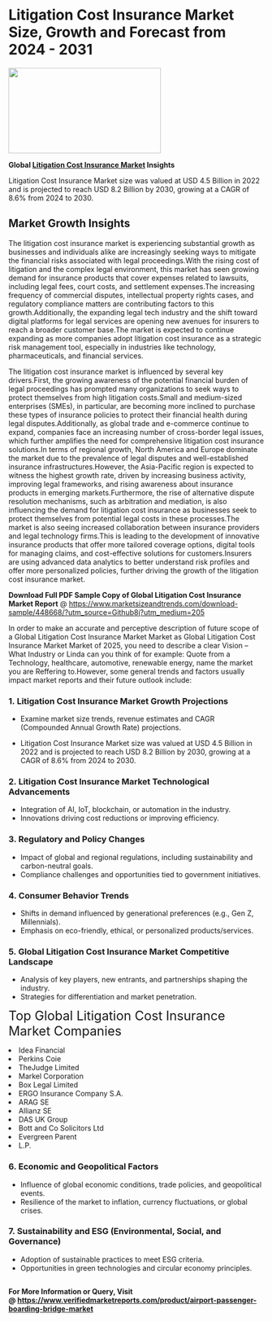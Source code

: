 <H1>Litigation Cost Insurance Market Size, Growth and Forecast from 2024 - 2031</H1><img class="aligncenter size-medium wp-image-584254" src="https://thirdeyenews.in/wp-content/uploads/2024/09/Global-Market-Research-300x168.jpeg" alt="" width="300" height="168" /><p><strong>Global&nbsp;<a href="https://www.marketsizeandtrends.com/download-sample/448668/?utm_source=Github8j?utm_medium=205">Litigation Cost Insurance Market</a> Insights</strong></p><p>Litigation Cost Insurance Market size was valued at USD 4.5 Billion in 2022 and is projected to reach USD 8.2 Billion by 2030, growing at a CAGR of 8.6% from 2024 to 2030.</p><p><h2>Market Growth Insights</h2> <p>The litigation cost insurance market is experiencing substantial growth as businesses and individuals alike are increasingly seeking ways to mitigate the financial risks associated with legal proceedings.With the rising cost of litigation and the complex legal environment, this market has seen growing demand for insurance products that cover expenses related to lawsuits, including legal fees, court costs, and settlement expenses.The increasing frequency of commercial disputes, intellectual property rights cases, and regulatory compliance matters are contributing factors to this growth.Additionally, the expanding legal tech industry and the shift toward digital platforms for legal services are opening new avenues for insurers to reach a broader customer base.The market is expected to continue expanding as more companies adopt litigation cost insurance as a strategic risk management tool, especially in industries like technology, pharmaceuticals, and financial services.</p> <p>The litigation cost insurance market is influenced by several key drivers.First, the growing awareness of the potential financial burden of legal proceedings has prompted many organizations to seek ways to protect themselves from high litigation costs.Small and medium-sized enterprises (SMEs), in particular, are becoming more inclined to purchase these types of insurance policies to protect their financial health during legal disputes.Additionally, as global trade and e-commerce continue to expand, companies face an increasing number of cross-border legal issues, which further amplifies the need for comprehensive litigation cost insurance solutions.In terms of regional growth, North America and Europe dominate the market due to the prevalence of legal disputes and well-established insurance infrastructures.However, the Asia-Pacific region is expected to witness the highest growth rate, driven by increasing business activity, improving legal frameworks, and rising awareness about insurance products in emerging markets.Furthermore, the rise of alternative dispute resolution mechanisms, such as arbitration and mediation, is also influencing the demand for litigation cost insurance as businesses seek to protect themselves from potential legal costs in these processes.The market is also seeing increased collaboration between insurance providers and legal technology firms.This is leading to the development of innovative insurance products that offer more tailored coverage options, digital tools for managing claims, and cost-effective solutions for customers.Insurers are using advanced data analytics to better understand risk profiles and offer more personalized policies, further driving the growth of the litigation cost insurance market.</p> <p><span class=""><strong>Download Full PDF Sample Copy of Global Litigation Cost Insurance Market Report</strong> @ <a href="https://www.marketsizeandtrends.com/download-sample/448668/?utm_source=Github8j?utm_medium=205" target="_blank">https://www.marketsizeandtrends.com/download-sample/448668/?utm_source=Github8j?utm_medium=205</a></span></p><p>In order to make an accurate and perceptive description of future scope of a Global&nbsp;Litigation Cost Insurance Market Market as Global&nbsp;Litigation Cost Insurance Market Market of 2025, you need to describe a clear Vision &ndash; What Industry or Linda can you think of for example: Quote from a Technology, healthcare, automotive, renewable energy, name the market you are Reffering to.However, some general trends and factors usually impact market reports and their future outlook include:</p><h3>1.&nbsp;<strong>Litigation Cost Insurance Market Growth Projections</strong></h3><ul><li>Examine market size trends, revenue estimates and CAGR (Compounded Annual Growth Rate) projections.</li><li><p>Litigation Cost Insurance Market size was valued at USD 4.5 Billion in 2022 and is projected to reach USD 8.2 Billion by 2030, growing at a CAGR of 8.6% from 2024 to 2030.</p></li></ul><h3>2.&nbsp;<strong>Litigation Cost Insurance Market Technological Advancements</strong></h3><ul><li>Integration of AI, IoT, blockchain, or automation in the industry.</li><li>Innovations driving cost reductions or improving efficiency.</li></ul><h3>3.&nbsp;<strong>Regulatory and Policy Changes</strong></h3><ul><li>Impact of global and regional regulations, including sustainability and carbon-neutral goals.</li><li>Compliance challenges and opportunities tied to government initiatives.</li></ul><h3>4.&nbsp;<strong>Consumer Behavior Trends</strong></h3><ul><li>Shifts in demand influenced by generational preferences (e.g., Gen Z, Millennials).</li><li>Emphasis on eco-friendly, ethical, or personalized products/services.</li></ul><h3>5.&nbsp;<strong>Global Litigation Cost Insurance Market Competitive Landscape</strong></h3><ul><li>Analysis of key players, new entrants, and partnerships shaping the industry.</li><li>Strategies for differentiation and market penetration.</li></ul><p data-pm-slice="1 1 []"><span style="color: inherit; font-family: inherit; font-size: 25px;">Top Global Litigation Cost Insurance Market Companies</span></p><div class="" data-test-id=""><p><li>Idea Financial</li><li> Perkins Coie</li><li> TheJudge Limited</li><li> Markel Corporation</li><li> Box Legal Limited</li><li> ERGO Insurance Company S.A.</li><li> ARAG SE</li><li> Allianz SE</li><li> DAS UK Group</li><li> Bott and Co Solicitors Ltd</li><li> Evergreen Parent</li><li> L.P.</li></p></div><h3>6.&nbsp;<strong>Economic and Geopolitical Factors</strong></h3><ul><li>Influence of global economic conditions, trade policies, and geopolitical events.</li><li>Resilience of the market to inflation, currency fluctuations, or global crises.</li></ul><h3>7.&nbsp;<strong>Sustainability and ESG (Environmental, Social, and Governance)</strong></h3><ul><li>Adoption of sustainable practices to meet ESG criteria.</li><li>Opportunities in green technologies and circular economy principles.</li></ul><h2><strong style="font-size: 14px;">For More Information or Query, Visit @&nbsp;</strong><a style="background-color: #ffffff; font-size: 14px;" href="https://www.marketsizeandtrends.com/report/litigation-cost-insurance-market/" target="_blank">https://www.verifiedmarketreports.com/product/airport-passenger-boarding-bridge-market</a></h2>